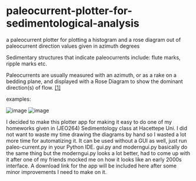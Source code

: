 # paleocurrent-plotter-for-sedimentological-analysis
a paleocurrent plotter for plotting a histogram and a rose diagram out of paleocurrent direction values given in azimuth degrees


Sedimentary structures that indicate paleocurrents include: flute marks, ripple marks etc.

Paleocurrents are usually measured with an azimuth, or as a rake on a bedding plane, and displayed with a Rose Diagram to show the dominant direction(s) of flow.
[[1]](https://en.wikipedia.org/wiki/Azimuth)

examples: 

![image](https://github.com/altarcag/paleocurrent-plotter-for-sedimentological-analysis/assets/26670231/975b89ab-4ea9-4759-a7fc-2d18d5200ca3)
![image](https://github.com/altarcag/paleocurrent-plotter-for-sedimentological-analysis/assets/26670231/cb6fa16d-58d4-4e84-a5b6-548dfbbcc1c9)


I decided to make this plotter app for making it easy to do one of my homeworks given in (JEO264) Sedimentology class at Hacettepe Uni. I did not want to waste my time drawing the diagrams by hand so I wasted a lot more time for automatizing it.
It can be used without a GUI as well, just run paleo-current.py in your Python IDE. gui.py and moderngui.py basically do the same thing but the moderngui.py looks a lot better, had to come up with it after one of my friends mocked me on how it looks like an early 2000s interface.
A download link for the app will be included here after some minor improvements I need to make on it.


